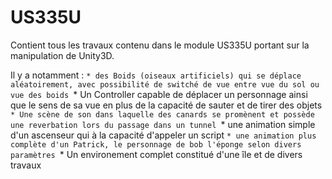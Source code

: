 # US335U
Contient tous les travaux contenu dans le module US335U portant sur la manipulation de Unity3D.

Il y a notamment :
    `* des Boids (oiseaux artificiels) qui se déplace aléatoirement, avec possibilité de switché de vue entre vue du sol ou vue des boids
    `* Un Controller capable de déplacer un personnage ainsi que le sens de sa vue en plus de la capacité de sauter et de tirer des objets
    `* Une scène de son dans laquelle des canards se promènent et possède une reverbation lors du passage dans un tunnel
    `* une animation simple d'un ascenseur qui à la capacité d'appeler un script
    `* une animation plus complète d'un Patrick, le personnage de bob l'éponge selon divers paramètres
    `* Un environement complet constitué d'une île et de divers travaux
